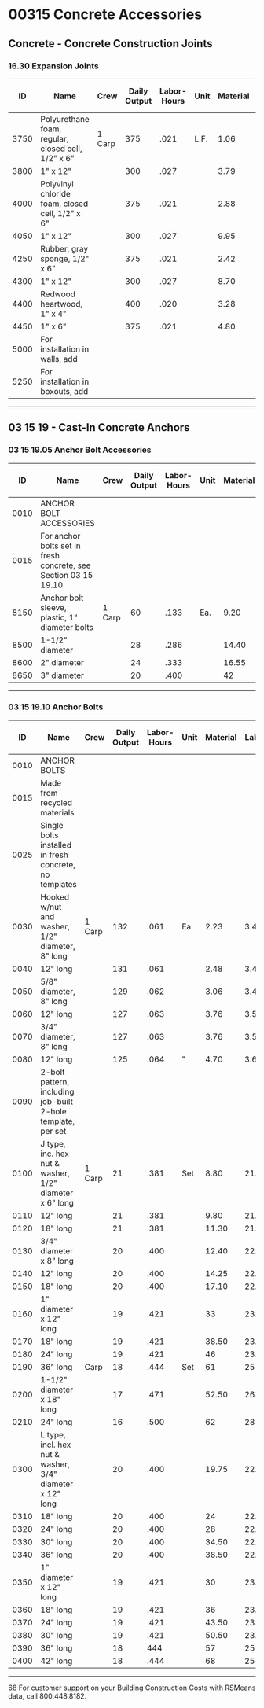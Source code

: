 # 00315 Concrete Accessories

## Concrete - Concrete Construction Joints

### 16.30 Expansion Joints

| ID   | Name                                                                 | Crew   | Daily Output | Labor-Hours | Unit | Material | Labor | Equipment | Total | Total Incl O&P |
|------|----------------------------------------------------------------------|--------|--------------|-------------|------|----------|-------|-----------|-------|----------------|
| 3750 | Polyurethane foam, regular, closed cell, 1/2" x 6"                   | 1 Carp | 375          | .021        | L.F. | 1.06     | 1.20  |           | 2.26  | 2.96           |
| 3800 | 1" x 12"                                                             |        | 300          | .027        |      | 3.79     | 1.50  |           | 5.29  | 6.40           |
| 4000 | Polyvinyl chloride foam, closed cell, 1/2" x 6"                      |        | 375          | .021        |      | 2.88     | 1.20  |           | 4.08  | 4.96           |
| 4050 | 1" x 12"                                                             |        | 300          | .027        |      | 9.95     | 1.50  |           | 11.45 | 13.15          |
| 4250 | Rubber, gray sponge, 1/2" x 6"                                       |        | 375          | .021        |      | 2.42     | 1.20  |           | 3.62  | 4.45           |
| 4300 | 1" x 12"                                                             |        | 300          | .027        |      | 8.70     | 1.50  |           | 10.20 | 11.85          |
| 4400 | Redwood heartwood, 1" x 4"                                           |        | 400          | .020        |      | 3.28     | 1.13  |           | 4.41  | 5.30           |
| 4450 | 1" x 6"                                                              |        | 375          | .021        |      | 4.80     | 1.20  |           | 6     | 7.10           |
| 5000 | For installation in walls, add                                       |        |              |             |      |          | 75%   |           |       |                |
| 5250 | For installation in boxouts, add                                     |        |              |             |      |          | 25%   |           |       |                |

---

## 03 15 19 - Cast-In Concrete Anchors

### 03 15 19.05 Anchor Bolt Accessories

| ID   | Name                                                                 | Crew   | Daily Output | Labor-Hours | Unit | Material | Labor | Equipment | Total  | Total Incl O&P |
|------|----------------------------------------------------------------------|--------|--------------|-------------|------|----------|-------|-----------|--------|----------------|
| 0010 | ANCHOR BOLT ACCESSORIES                                              |        |              |             |      |          |       |           |        |                |
| 0015 | For anchor bolts set in fresh concrete, see Section 03 15 19.10      |        |              |             |      |          |       |           |        |                |
| 8150 | Anchor bolt sleeve, plastic, 1" diameter bolts                       | 1 Carp | 60           | .133        | Ea.  | 9.20     | 7.50  |           | 16.70  | 21.50          |
| 8500 | 1-1/2" diameter                                                      |        | 28           | .286        |      | 14.40    | 16.10 |           | 30.50  | 40             |
| 8600 | 2" diameter                                                          |        | 24           | .333        |      | 16.55    | 18.75 |           | 35.30  | 46             |
| 8650 | 3" diameter                                                          |        | 20           | .400        |      | 42       | 22.50 |           | 64.50  | 79.50          |

---

### 03 15 19.10 Anchor Bolts

| ID   | Name                                                                 | Crew   | Daily Output | Labor-Hours | Unit | Material | Labor | Equipment | Total  | Total Incl O&P |
|------|----------------------------------------------------------------------|--------|--------------|-------------|------|----------|-------|-----------|--------|----------------|
| 0010 | ANCHOR BOLTS                                                         |        |              |             |      |          |       |           |        |                |
| 0015 | Made from recycled materials                                         |        |              |             |      |          |       |           |        |                |
| 0025 | Single bolts installed in fresh concrete, no templates               |        |              |             |      |          |       |           |        |                |
| 0030 | Hooked w/nut and washer, 1/2" diameter, 8" long                      | 1 Carp | 132          | .061        | Ea.  | 2.23     | 3.41  |           | 5.64   | 7.55           |
| 0040 | 12" long                                                             |        | 131          | .061        |      | 2.48     | 3.44  |           | 5.92   | 7.85           |
| 0050 | 5/8" diameter, 8" long                                               |        | 129          | .062        |      | 3.06     | 3.49  |           | 6.55   | 8.55           |
| 0060 | 12" long                                                             |        | 127          | .063        |      | 3.76     | 3.55  |           | 7.31   | 9.45           |
| 0070 | 3/4" diameter, 8" long                                               |        | 127          | .063        |      | 3.76     | 3.55  |           | 7.31   | 9.45           |
| 0080 | 12" long                                                             |        | 125          | .064        | "    | 4.70     | 3.60  |           | 8.30   | 10.50          |
| 0090 | 2-bolt pattern, including job-built 2-hole template, per set         |        |              |             |      |          |       |           |        |                |
| 0100 | J type, inc. hex nut & washer, 1/2" diameter x 6" long               | 1 Carp | 21           | .381        | Set  | 8.80     | 21.50 |           | 30.30  | 41.50          |
| 0110 | 12" long                                                             |        | 21           | .381        |      | 9.80     | 21.50 |           | 31.30  | 34442          |
| 0120 | 18" long                                                             |        | 21           | .381        |      | 11.30    | 21.50 |           | 32.80  | 44.50          |
| 0130 | 3/4" diameter x 8" long                                              |        | 20           | .400        |      | 12.40    | 22.50 |           | 34.90  | 47             |
| 0140 | 12" long                                                             |        | 20           | .400        |      | 14.25    | 22.50 |           | 36.75  | 49             |
| 0150 | 18" long                                                             |        | 20           | .400        |      | 17.10    | 22.50 |           | 39.60  | 52.50          |
| 0160 | 1" diameter x 12" long                                               |        | 19           | .421        |      | 33       | 23.50 |           | 56.50  | 71.50          |
| 0170 | 18" long                                                             |        | 19           | .421        |      | 38.50    | 23.50 |           | 62     | 78             |
| 0180 | 24" long                                                             |        | 19           | .421        |      | 46       | 23.50 |           | 69.50  | 86             |
| 0190 | 36" long                                                             | Carp   | 18           | .444        | Set  | 61       | 25    |           | 86     | 105            |
| 0200 | 1-1/2" diameter x 18" long                                           |        | 17           | .471        |      | 52.50    | 26.50 |           | 79     | 97.50          |
| 0210 | 24" long                                                             |        | 16           | .500        |      | 62       | 28    |           | 90     | 110            |
| 0300 | L type, incl. hex nut & washer, 3/4" diameter x 12" long             |        | 20           | .400        |      | 19.75    | 22.50 |           | 42.25  | 55             |
| 0310 | 18" long                                                             |        | 20           | .400        |      | 24       | 22.50 |           | 46.50  | 60             |
| 0320 | 24" long                                                             |        | 20           | .400        |      | 28       | 22.50 |           | 50.50  | 64.50          |
| 0330 | 30" long                                                             |        | 20           | .400        |      | 34.50    | 22.50 |           | 57     | 71.50          |
| 0340 | 36" long                                                             |        | 20           | .400        |      | 38.50    | 22.50 |           | 61     | 76             |
| 0350 | 1" diameter x 12" long                                               |        | 19           | .421        |      | 30       | 23.50 |           | 53.50  | 68.50          |
| 0360 | 18" long                                                             |        | 19           | .421        |      | 36       | 23.50 |           | 59.50  | 75.50          |
| 0370 | 24" long                                                             |        | 19           | .421        |      | 43.50    | 23.50 |           | 67     | 83.50          |
| 0380 | 30" long                                                             |        | 19           | .421        |      | 50.50    | 23.50 |           | 74     | 91             |
| 0390 | 36" long                                                             |        | 18           | 444         |      | 57       | 25    |           | 82     | 99.50          |
| 0400 | 42" long                                                             |        | 18           | .444        |      | 68       | 25    |           | 93     | 112            |

---

68 For customer support on your Building Construction Costs with RSMeans data, call 800.448.8182.